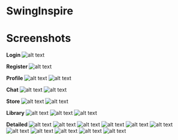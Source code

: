 # SwingInspire


# Screenshots

<b> Login </b>
![alt text](screenshots/login.png)

<b> Register </b>
![alt text](screenshots/register.png)

<b> Profile </b>
![alt text](screenshots/profile.png)
![alt text](screenshots/profile2.png)

<b> Chat </b>
![alt text](screenshots/chat.png)
![alt text](screenshots/chat2.png)


<b> Store </b>
![alt text](screenshots/home1.png)
![alt text](screenshots/home2.png)


<b> Library </b>
![alt text](screenshots/stadia.png)
![alt text](screenshots/stadia2.png)
![alt text](screenshots/stadia3.png)


<b> Detailed </b>
![alt text](screenshots/injustice.png)
![alt text](screenshots/injustice2.png)
![alt text](screenshots/injustice3.png)
![alt text](screenshots/witcher.png)
![alt text](screenshots/witcher2.png)
![alt text](screenshots/starwar.png)
![alt text](screenshots/starwar2.png)
![alt text](screenshots/starwar3.png)
![alt text](screenshots/deusx.png)
![alt text](screenshots/deusx2.png)
![alt text](screenshots/deusx3.png)

